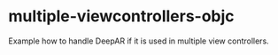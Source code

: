 # multiple-viewcontrollers-objc
Example how to handle DeepAR if it is used in multiple view controllers. 

